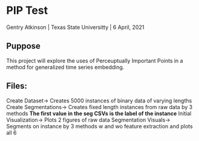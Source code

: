 # PIP Test

Gentry Atkinson | Texas State Universitty | 6 April, 2021

## Puppose

This project will explore the uses of Perceuptually Important Points in a
method for generalized time series embedding.

## Files:
  Create Dataset-> Creates 5000 instances of binary data of varying lengths
  Create Segmentations-> Creates fixed length instances from raw data by 3 methods
    **The first value in the seg CSVs is the label of the instance**
  Initial Visualization-> Plots 2 figures of raw data
  Segmentation Visuals-> Segments on instance by 3 methods w and wo feature
    extraction and plots all 6
